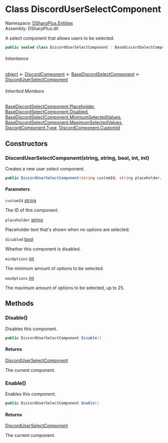 # Class DiscordUserSelectComponent

Namespace: [DSharpPlus.Entities](DSharpPlus.Entities.md)  
Assembly: DSharpPlus.dll

A select component that allows users to be selected.

```csharp
public sealed class DiscordUserSelectComponent : BaseDiscordSelectComponent
```

###### Inheritance

[object](https://learn.microsoft.com/dotnet/api/system.object) ← 
[DiscordComponent](DSharpPlus.Entities.DiscordComponent.md) ← 
[BaseDiscordSelectComponent](DSharpPlus.Entities.BaseDiscordSelectComponent.md) ← 
[DiscordUserSelectComponent](DSharpPlus.Entities.DiscordUserSelectComponent.md)

###### Inherited Members

[BaseDiscordSelectComponent.Placeholder](DSharpPlus.Entities.BaseDiscordSelectComponent.md\#DSharpPlus\_Entities\_BaseDiscordSelectComponent\_Placeholder), 
[BaseDiscordSelectComponent.Disabled](DSharpPlus.Entities.BaseDiscordSelectComponent.md\#DSharpPlus\_Entities\_BaseDiscordSelectComponent\_Disabled), 
[BaseDiscordSelectComponent.MinimumSelectedValues](DSharpPlus.Entities.BaseDiscordSelectComponent.md\#DSharpPlus\_Entities\_BaseDiscordSelectComponent\_MinimumSelectedValues), 
[BaseDiscordSelectComponent.MaximumSelectedValues](DSharpPlus.Entities.BaseDiscordSelectComponent.md\#DSharpPlus\_Entities\_BaseDiscordSelectComponent\_MaximumSelectedValues), 
[DiscordComponent.Type](DSharpPlus.Entities.DiscordComponent.md\#DSharpPlus\_Entities\_DiscordComponent\_Type), 
[DiscordComponent.CustomId](DSharpPlus.Entities.DiscordComponent.md\#DSharpPlus\_Entities\_DiscordComponent\_CustomId)

## Constructors

### <a id="DSharpPlus_Entities_DiscordUserSelectComponent__ctor_System_String_System_String_System_Boolean_System_Int32_System_Int32_"></a>DiscordUserSelectComponent\(string, string, bool, int, int\)

Creates a new user select component.

```csharp
public DiscordUserSelectComponent(string customId, string placeholder, bool disabled = false, int minOptions = 1, int maxOptions = 1)
```

#### Parameters

`customId` [string](https://learn.microsoft.com/dotnet/api/system.string)

The ID of this component.

`placeholder` [string](https://learn.microsoft.com/dotnet/api/system.string)

Placeholder text that's shown when no options are selected.

`disabled` [bool](https://learn.microsoft.com/dotnet/api/system.boolean)

Whether this component is disabled.

`minOptions` [int](https://learn.microsoft.com/dotnet/api/system.int32)

The minimum amount of options to be selected.

`maxOptions` [int](https://learn.microsoft.com/dotnet/api/system.int32)

The maximum amount of options to be selected, up to 25.

## Methods

### <a id="DSharpPlus_Entities_DiscordUserSelectComponent_Disable"></a>Disable\(\)

Disables this component.

```csharp
public DiscordUserSelectComponent Disable()
```

#### Returns

[DiscordUserSelectComponent](DSharpPlus.Entities.DiscordUserSelectComponent.md)

The current component.

### <a id="DSharpPlus_Entities_DiscordUserSelectComponent_Enable"></a>Enable\(\)

Enables this component.

```csharp
public DiscordUserSelectComponent Enable()
```

#### Returns

[DiscordUserSelectComponent](DSharpPlus.Entities.DiscordUserSelectComponent.md)

The current component.

